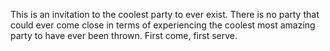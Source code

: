 This is an invitation to the coolest party to ever exist. There is no party that could ever come close in terms of experiencing the coolest most amazing party to have ever been thrown. First come, first serve.
